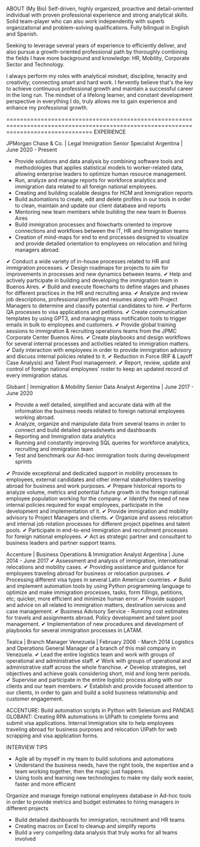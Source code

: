 ABOUT (My Bio)
Self-driven, highly organized, proactive and detail-oriented individual with proven professional experience and strong analytical skills. Solid team-player who can also work independently with superb organizational and problem-solving qualifications. Fully bilingual in English and Spanish.

Seeking to leverage several years of experience to efficiently deliver, and also pursue a growth-oriented professional path by thoroughly combining the fields I have more background and knowledge: HR, Mobility, Corporate Sector and Technology.

I always perform my roles with analytical mindset, discipline, tenacity and creativity; connecting smart and hard work. I fervently believe that's the key to achieve continuous professional growth and maintain a successful career in the long run. The mindset of a lifelong learner, and constant development perspective in everything I do, truly allows me to gain experience and enhance my professional growth.

=====================================================================================================================================
EXPERIENCE

JPMorgan Chase & Co. | Legal Immigration Senior Specialist
Argentina | June 2020 - Present
- Provide solutions and data analysis by combining software tools and methodologies that applies statistical models to worker-related data, allowing enterprise leaders to optimize human resource management.
- Run, analyze and manage reports for workforce analytics and immigration data related to all foreign national employees.
- Creating and building scalable designs for HCM and Immigration reports
- Build automations to create, edit and delete profiles in our tools in order to clean, maintain and update our client database and reports 
- Mentoring new team members while building the new team in Buenos Aires
- Build immigration processes and flowcharts oriented to improve connections and workflows between the IT, HR and Immigration teams
- Creation of mind-maps for end to end processes designed to visualize and provide detailed orientation to employees on relocation and hiring managers abroad.


✔ Conduct a wide variety of in-house processes related to HR and immigration processes.
✔ Design roadmaps for projects to aim for improvements in processes and new dynamics between teams.
✔ Help and actively participate in building and developing the immigration team in Buenos Aires.
✔ Build and execute flowcharts to define stages and phases for different practices in the HR and recruiting area.
✔ Analyze and review job descriptions, professional profiles and resumes along with Project Managers to determine and classify potential candidates to hire.
✔ Perform QA processes to visa applications and petitions.
✔ Create communication templates by using GPT3, and managing mass notification tools to trigger emails in bulk to employees and customers.
✔ Provide global training sessions to immigration & recruiting operations teams from the JPMC Corporate Center Buenos Aires.
✔ Create playbooks and design workflows for several internal processes and activities related to immigration matters.
✔ Daily interaction with employees in order to provide immigration advisory and discuss internal policies related to it.
✔ Reduction in Force (RIF & Layoff Case Analysis) and Talent Pool management.
✔ Report, review, update and control of foreign national employees' roster to keep an updated record of every immigration status.

Globant | Immigration & Mobility Senior Data Analyst
Argentina | June 2017 - June 2020
- Provide a well detailed, simplified and accurate data with all the information the business needs related to foreign national employees working abroad.
- Analyze, organize and manipulate data from several teams in order to connect and build detailed spreadsheets and dashboards
- Reporting and Immigration data analytics
- Running and constantly improving SQL queries for workforce analytics, recruiting and immigration team
- Test and benchmark our Ad-hoc immigration tools during development sprints


✔ Provide exceptional and dedicated support in mobility processes to employees, external candidates and other internal stakeholders traveling abroad for business and work purposes.
✔ Prepare historical reports to analyze volume, metrics and potential future growth in the foreign national employee population working for the company.
✔ Identify the need of new internal policies required for expat employees, participate in the development and implementation of it.
✔ Provide immigration and mobility advisory to Project Managers and clients.
✔ Organize and assess relocation and internal job rotation processes for different project pipelines and talent pools.
✔ Participate in end-to-end immigration and recruitment processes for foreign national employees.
✔ Act as strategic partner and consultant to business leaders and partner support teams.

Accenture | Business Operations & Immigration Analyst
Argentina | June 2014 - June 2017
✔ Assessment and analysis of immigration, international relocations and mobility cases.
✔ Providing assistance and guidance for employees traveling abroad for business or relocation purposes.
✔ Processing different visa types in several Latin American countries.
✔ Build and implement automation tools by using Python programming language to optimize and make immigration processes, tasks, form fillings, petitions, etc; quicker, more efficient and minimize human error.
✔ Provide support and advice on all related to immigration matters, destination services and case management.
✔ Business Advisory Service - Running cost estimates for travels and assignments abroad. Policy development and talent pool management.
✔ Implementation of new procedures and development of playbooks for several immigration processes in LATAM.

Tealca | Branch Manager
Venezuela | February 2008 - March 2014
Logistics and Operations General Manager of a branch of this mail company in Venezuela.
✔ Lead the entire logistics team and work with groups of operational and administrative staff.
✔ Work with groups of operational and administrative staff across the whole franchise.
✔ Develop strategies, set objectives and achieve goals considering short, mid and long term periods.
✔ Supervise and participate in the entire logistic process along with our clients and our team members.
✔ Establish and provide focused attention to our clients, in order to gain and build a solid business relationship and customer engagement.





ACCENTURE: Build automation scripts in Python with Selenium and PANDAS
GLOBANT: Creating RPA automations in UIPath to complete forms and submit visa applications.
Internal Immigration site to help employees traveling abroad for business purposes and relocation
UIPath for web scrapping and visa application forms. 

INTERVIEW TIPS
- Agile all by myself in my team to build solutions and automations
- Understand the business needs, have the right tools, the expertise and a team working together, then the magic just happens.
- Using tools and learning new technologies to make my daily work easier, faster and more efficient

Organize and manage foreign national employees database in Ad-hoc tools in order to provide metrics and budget estimates to hiring managers in different projects


- Build detailed dashboards for immigration, recruitment and HR teams
- Creating macros on Excel to cleanup and simplify reports
- Build a very compelling data analysis that truly works for all teams involved